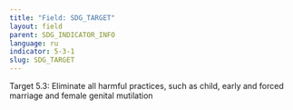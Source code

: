 ```yaml
---
title: "Field: SDG_TARGET"
layout: field
parent: SDG_INDICATOR_INFO
language: ru
indicator: 5-3-1
slug: SDG_TARGET
---
```

Target 5.3: Eliminate all harmful practices, such as child, early and forced marriage and female genital mutilation